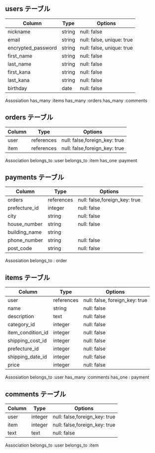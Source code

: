 ## users テーブル

| Column             | Type     | Options                   |
| ------------------ | -------- | ------------------------- |
| nickname           | string   | null: false               |
| email              | string   | null: false, unique: true |
| encrypted_password | string   | null: false, unique: true |
| first_name         | string   | null: false               |
| last_name          | string   | null: false               |
| first_kana         | string   | null: false               |
| last_kana          | string   | null: false               |
| birthday           | date     | null: false               |


Assosiation
has_many :items
has_many :orders
has_many :comments



## orders テーブル　

| Column             | Type       | Options                       |
| ------------------ | ---------- | ----------------------------- |
| user               | references | null: false,foreign_key: true |
| item               | references | null: false,foreign_key: true |

Association
belongs_to :user
belongs_to :item
has_one :payment



## payments テーブル 

| Column             | Type         | Options                         |
| ------------------ | ------------ | ------------------------------- |
| orders             | references   | null: false,foreign_key: true |
| prefecture_id      | integer      | null: false                     |
| city               | string       | null: false                     |
| house_number       | string       | null: false                     |
| building_name      | string       |                                 |
| phone_number       | string       | null: false                     |
| post_code          | string       | null: false                     |

Assosiation
belongs_to : order


## items テーブル

| Column             | Type       | Options                        |
| ------------------ | ---------- | -------------------------------|
| user               | references | null: false, foreign_key: true |
| name               | string     | null: false                    |
| description        | text       | null: false                    |
| category_id        | integer    | null: false                    |
| item_condition_id  | integer    | null: false                    |
| shipping_cost_id   | integer    | null: false                    |
| prefecture_id      | integer    | null: false                    |
| shipping_date_id   | integer    | null: false                    |
| price              | integer    | null: false                    |

Assosiation
belongs_to :user
has_many :comments
has_one : payment


## comments テーブル

| Column             | Type       | Options                       |
| ------------------ | ---------- | ----------------------------- |
| user               | integer    | null: false,foreign_key: true |
| item               | integer    | null: false,foreign_key: true |
| text               | text       | null: false                   |

Association
belongs_to :user
belongs_to :item